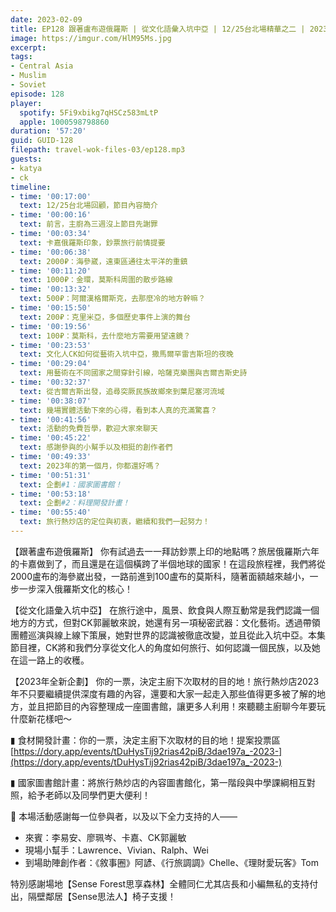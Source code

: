 ```yaml
---
date: 2023-02-09
title: EP128 跟著盧布遊俄羅斯 | 從文化語彙入坑中亞 | 12/25台北場精華之二 | 2023年全新企劃 ft. 卡嘉、CK郭麗敏
image: https://imgur.com/HlM95Ms.jpg
excerpt: 
tags:
- Central Asia
- Muslim
- Soviet
episode: 128
player:
  spotify: 5Fi9xbikg7qHSCz583mLtP
  apple: 1000598798860
duration: '57:20'
guid: GUID-128
filepath: travel-wok-files-03/ep128.mp3
guests:
- katya
- ck
timeline:
- time: '00:17:00'
  text: 12/25台北場回顧，節目內容簡介
- time: '00:00:16'
  text: 前言，主廚為三週沒上節目先謝罪
- time: '00:03:34'
  text: 卡嘉俄羅斯印象，鈔票旅行前情提要
- time: '00:06:38'
  text: 2000₽：海參崴，遠東區通往太平洋的重鎮
- time: '00:11:20'
  text: 1000₽：金環，莫斯科周圍的散步路線
- time: '00:13:32'
  text: 500₽：阿爾漢格爾斯克，去那麼冷的地方幹嘛？
- time: '00:15:50'
  text: 200₽：克里米亞，多個歷史事件上演的舞台
- time: '00:19:56'
  text: 100₽：莫斯科，去什麼地方需要用望遠鏡？
- time: '00:23:53'
  text: 文化人CK如何從藝術入坑中亞，撒馬爾罕雷吉斯坦的夜晚
- time: '00:29:04'
  text: 用藝術在不同國家之間穿針引線，哈薩克樂團與吉爾吉斯史詩
- time: '00:32:37'
  text: 從吉爾吉斯出發，追尋突厥民族故鄉來到葉尼塞河流域
- time: '00:38:07'
  text: 幾場實體活動下來的心得，看到本人真的充滿驚喜？
- time: '00:41:56'
  text: 活動的免費哲學，歡迎大家來聊天
- time: '00:45:22'
  text: 感謝參與的小幫手以及相挺的創作者們
- time: '00:49:33'
  text: 2023年的第一個月，你都還好嗎？
- time: '00:51:31'
  text: 企劃#1：國家圖書館！
- time: '00:53:18'
  text: 企劃#2：料理開發計畫！
- time: '00:55:40'
  text: 旅行熱炒店的定位與初衷，繼續和我們一起努力！
---
```

【跟著盧布遊俄羅斯】 你有試過去一一拜訪鈔票上印的地點嗎？旅居俄羅斯六年的卡嘉做到了，而且還是在這個橫跨了半個地球的國家！在這段旅程裡，我們將從2000盧布的海參崴出發，一路前進到100盧布的莫斯科，隨著面額越來越小，一步一步深入俄羅斯文化的核心！

【從文化語彙入坑中亞】 在旅行途中，風景、飲食與人際互動常是我們認識一個地方的方式，但對CK郭麗敏來說，她還有另一項秘密武器：文化藝術。透過帶領團體巡演與線上線下策展，她對世界的認識被徹底改變，並且從此入坑中亞。本集節目裡，CK將和我們分享從文化人的角度如何旅行、如何認識一個民族，以及她在這一路上的收穫。

【2023年全新企劃】 你的一票，決定主廚下次取材的目的地！旅行熱炒店2023年不只要繼續提供深度有趣的內容，還要和大家一起走入那些值得更多被了解的地方，並且把節目的內容整理成一座圖書館，讓更多人利用！來聽聽主廚聊今年要玩什麼新花樣吧～

▮ 食材開發計畫：你的一票，決定主廚下次取材的目的地！提案投票區 [https://dory.app/events/tDuHysTij92rias42piB/3dae197a_-2023-](https://dory.app/events/tDuHysTij92rias42piB/3dae197a_-2023-)

▮ 國家圖書館計畫：將旅行熱炒店的內容圖書館化，第一階段與中學課綱相互對照，給予老師以及同學們更大便利！

🫶 本場活動感謝每一位參與者，以及以下全力支持的人——

* 來賓：李易安、廖珮岑、卡嘉、CK郭麗敏
* 現場小幫手：Lawrence、Vivian、Ralph、Wei
* 到場助陣創作者：《敘事圈》阿諺、《行旅調調》Chelle、《理財愛玩客》Tom

特別感謝場地【Sense Forest思享森林】全體同仁尤其店長和小編無私的支持付出，隔壁鄰居【Sense思法人】椅子支援！